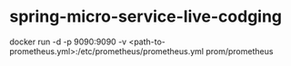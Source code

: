 # spring-micro-service-live-codging


docker run -d -p 9090:9090 -v <path-to-prometheus.yml>:/etc/prometheus/prometheus.yml prom/prometheus
